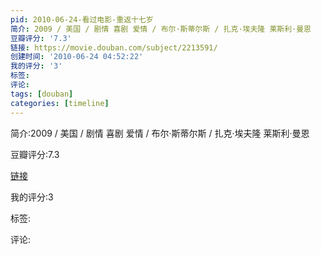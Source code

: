 ```yaml
---
pid: 2010-06-24-看过电影-重返十七岁
简介: 2009 / 美国 / 剧情 喜剧 爱情 / 布尔·斯蒂尔斯 / 扎克·埃夫隆 莱斯利·曼恩
豆瓣评分: '7.3'
链接: https://movie.douban.com/subject/2213591/
创建时间: '2010-06-24 04:52:22'
我的评分: '3'
标签:
评论:
tags: [douban]
categories: [timeline]
---
```

简介:2009 / 美国 / 剧情 喜剧 爱情 / 布尔·斯蒂尔斯 / 扎克·埃夫隆 莱斯利·曼恩

豆瓣评分:7.3

[链接](https://movie.douban.com/subject/2213591/)

我的评分:3

标签:

评论:

